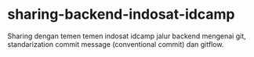 # sharing-backend-indosat-idcamp

Sharing dengan temen temen indosat idcamp jalur backend mengenai git, standarization commit message (conventional commit) dan gitflow.
